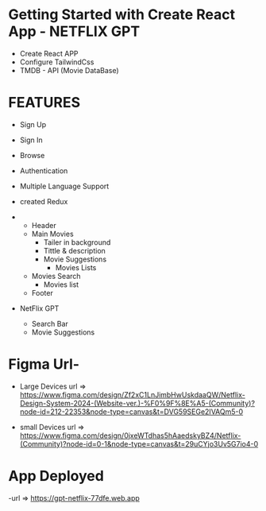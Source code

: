 # Getting Started with Create React App - NETFLIX GPT

- Create React APP
- Configure TailwindCss
- TMDB - API (Movie DataBase)

# FEATURES

- Sign Up
- Sign In
- Browse
- Authentication
- Multiple Language Support
- created Redux
- - Header
  - Main Movies
    - Tailer in background
    - Tittle & description
    - Movie Suggestions
      - Movies Lists
  - Movies Search
    - Movies list
  - Footer

- NetFlix GPT
  - Search Bar
  - Movie Suggestions

# Figma Url-

- Large Devices url => https://www.figma.com/design/Zf2xC1LnJimbHwUskdaaQW/Netflix-Design-System-2024-(Website-ver.)-%F0%9F%8E%A5-(Community)?node-id=212-22353&node-type=canvas&t=DVG59SEGe2IVAQm5-0

- small Devices url => https://www.figma.com/design/0jxeWTdhas5hAaedskyBZ4/Netflix-(Community)?node-id=0-1&node-type=canvas&t=29uCYjo3Uv5G7io4-0

# App Deployed

-url => https://gpt-netflix-77dfe.web.app
